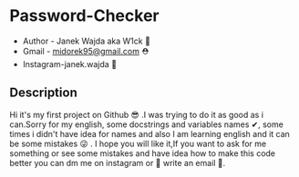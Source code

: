 # Password-Checker

- Author - Janek Wajda aka W1ck 🎎
- Gmail - midorek95@gmail.com ⛑
- Instagram-janek.wajda 👀

## Description

Hi it's my first project on Github :sunglasses: .I was trying to do it as good as i can.Sorry for my english, some docstrings and variables names ✔,
some times i didn't have idea for names and also I am learning english and it can be some mistakes 😜 .
I hope you will like it,If you want to ask for me something or see some mistakes and have idea how to make this code better you can dm me on instagram or 🎃
write an email 🎁.

